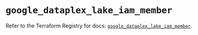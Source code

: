 # `google_dataplex_lake_iam_member`

Refer to the Terraform Registry for docs: [`google_dataplex_lake_iam_member`](https://registry.terraform.io/providers/hashicorp/google/6.26.0/docs/resources/dataplex_lake_iam_member).
